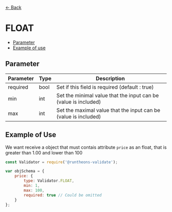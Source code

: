 [<- Back](https://github.com/iamousseni/runtheons-validate#type)

# FLOAT

- [Parameter](https://github.com/iamousseni/runtheons-validate/blob/tree/master/doc/float.md#parameter)
- [Example of use](https://github.com/iamousseni/runtheons-validate/blob/tree/master/doc/float.md#example-of-use)

## Parameter

| Parameter | Type | Description                                                     |
| --------- | ---- | --------------------------------------------------------------- |
| required  | bool | Set if this field is required (default : true)                  |
| min       | int  | Set the minimal value that the input can be (value is included) |
| max       | int  | Set the maximal value that the input can be (value is included) |

## Example of Use

We want receive a object that must contais attribute `price` as an float, that is greater than 1.00 and lower than 100

```javascript
const Validator = require('@runtheons-validate');

var objSchema = {
	price: {
		type: Validator.FLOAT,
		min: 1,
		max: 100,
		required: true // Could be omitted
	}
};
```
